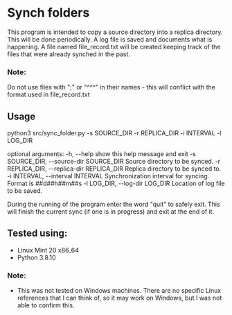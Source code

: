 # Synch folders
This program is intended to copy a source directory into a replica directory.
This will be done periodically.
A log file is saved and documents what is happening.
A file named file_record.txt will be created keeping track of the files that were already synched in the past.

### Note:
Do not use files with ";" or "^^^" in their names - this will conflict with the format used in file_record.txt

## Usage
python3 src/sync_folder.py -s SOURCE_DIR -r REPLICA_DIR -i INTERVAL -l LOG_DIR

optional arguments:
  -h, --help            show this help message and exit
  -s SOURCE_DIR, --source-dir SOURCE_DIR
                        Source directory to be synced.
  -r REPLICA_DIR, --replica-dir REPLICA_DIR
                        Replica directory to be synced to.
  -i INTERVAL, --interval INTERVAL
                        Synchronization interval for syncing. Format is ##d##h##m##s
  -l LOG_DIR, --log-dir LOG_DIR
                        Location of log file to be saved.

During the running of the program enter the word "quit" to safely exit. This will finish the current sync (if one is in progress) and exit at the end of it.

## Tested using:
- Linux Mint 20 x86_64
- Python 3.8.10

### Note:
- This was not tested on Windows machines. There are no specific Linux references that I can think of, so it may work on Windows, but I was not able to confirm this.

